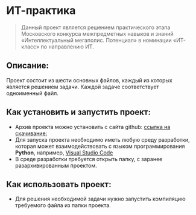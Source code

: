# ИТ-практика
> Данный проект является решением практического этапа Московского 
конкурса межпредметных навыков и знаний «Интеллектуальный мегаполис. Потенциал» в
номинации «ИТ-класс» по направлению ИТ.

## Описание:
Проект состоит из шести основных файлов, каждый из которых является решением задачи. Каждой задаче соответствует одноименный файл.

## Как установить и запустить проект:
- Архив проекта можно установить с сайта github: [ссылка на скачивание:](https://github.com/SashaChesnokov/MIET-magapolice)
- Для запуска проекта необходимо иметь любую среду разработки, которая может взаимодействовать с языком программирования **Python**, например, [Visual Studio Code](https://code.visualstudio.com/)
- В среде разработки требуется открыть папку, с заранее разархивированным проектом.

## Как использовать проект:
- Для решения необходимой задачи нужно запустить компиляцию требуемого файла из папки проекта.
